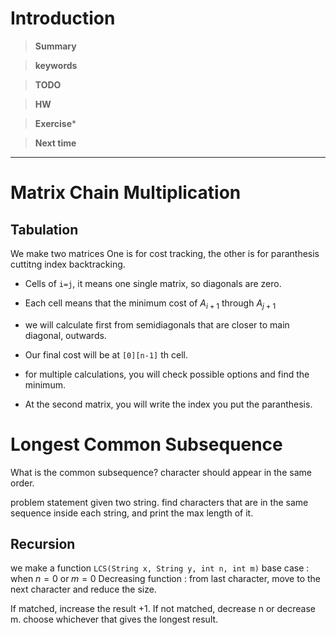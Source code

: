 # Introduction 

>**Summary**
>

>**keywords**
>

>**TODO**
>

> **HW**

>**Exercise*** 
>

> **Next time**
> 

*********
# Matrix Chain Multiplication

## Tabulation
We make two matrices
One is for cost tracking, the other is for paranthesis cuttitng index backtracking.

* Cells of `i=j`, it means one single matrix, so diagonals are zero.
* Each cell means that the minimum cost of $A_{i+1}$ through $A_{j+1}$ 
* we will calculate first from semidiagonals that are closer to main diagonal, outwards.
* Our final cost will be at `[0][n-1]` th cell.

* for multiple calculations, you will check possible options and find the minimum.
* At the second matrix, you will write the index you put the paranthesis.


# Longest Common Subsequence
What is the common subsequence?
character should appear in the same order.

problem statement
given two string. 
find characters that are in the same sequence inside each string, and print the max length of it. 
## Recursion
we make a function `LCS(String x, String y, int n, int m)`
base case : when  $n=0 \text{ or}\;m=0$ 
Decreasing function : from last character, move to the next character and reduce the size.

If matched, increase the result +1.
If not matched, decrease n or decrease m. choose whichever that gives the longest result.
